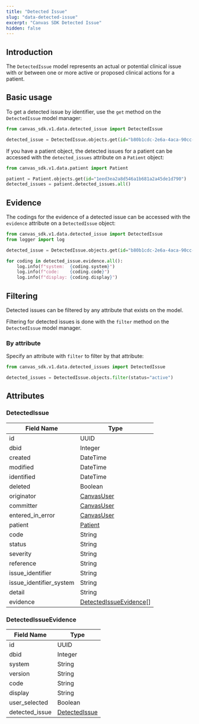 ```yaml
---
title: "Detected Issue"
slug: "data-detected-issue"
excerpt: "Canvas SDK Detected Issue"
hidden: false
---
```


## Introduction

The `DetectedIssue` model represents an actual or potential clinical issue with or between one or more active or proposed clinical actions for a patient.

## Basic usage

To get a detected issue by identifier, use the `get` method on the `DetectedIssue` model manager:

```python
from canvas_sdk.v1.data.detected_issue import DetectedIssue

detected_issue = DetectedIssue.objects.get(id="b80b1cdc-2e6a-4aca-90cc-ebc02e683f35")
```

If you have a patient object, the detected issues for a patient can be accessed with the `detected_issues` attribute on a `Patient` object:

```python
from canvas_sdk.v1.data.patient import Patient

patient = Patient.objects.get(id="1eed3ea2a8d546a1b681a2a45de1d790")
detected_issues = patient.detected_issues.all()
```

## Evidence

The codings for the evidence of a detected issue can be accessed with the `evidence` attribute on a `DetectedIssue` object:

```python
from canvas_sdk.v1.data.detected_issue import DetectedIssue
from logger import log

detected_issue = DetectedIssue.objects.get(id="b80b1cdc-2e6a-4aca-90cc-ebc02e683f35")

for coding in detected_issue.evidence.all():
    log.info(f"system:  {coding.system}")
    log.info(f"code:    {coding.code}")
    log.info(f"display: {coding.display}")
```

## Filtering

Detected issues can be filtered by any attribute that exists on the model.

Filtering for detected issues is done with the `filter` method on the `DetectedIssue` model manager.

### By attribute

Specify an attribute with `filter` to filter by that attribute:

```python
from canvas_sdk.v1.data.detected_issues import DetectedIssue

detected_issues = DetectedIssue.objects.filter(status="active")
```

## Attributes

### DetectedIssue

| Field Name              | Type                                              |
|-------------------------|---------------------------------------------------|
| id                      | UUID                                              |
| dbid                    | Integer                                           |
| created                 | DateTime                                          |
| modified                | DateTime                                          |
| identified              | DateTime                                          |
| deleted                 | Boolean                                           |
| originator              | [CanvasUser](/sdk/data-canvasuser)                |
| committer               | [CanvasUser](/sdk/data-canvasuser)                |
| entered_in_error        | [CanvasUser](/sdk/data-canvasuser)                |
| patient                 | [Patient](/sdk/data-patient/#patient)             |
| code                    | String                                            |
| status                  | String                                            |
| severity                | String                                            |
| reference               | String                                            |
| issue_identifier        | String                                            |
| issue_identifier_system | String                                            |
| detail                  | String                                            |
| evidence                | [DetectedIssueEvidence](#detectedissueevidence)[] |

### DetectedIssueEvidence


| Field Name     | Type                                                    |
|----------------|---------------------------------------------------------|
| id             | UUID                                                    |
| dbid           | Integer                                                 |
| system         | String                                                  |
| version        | String                                                  |
| code           | String                                                  |
| display        | String                                                  |
| user_selected  | Boolean                                                 |
| detected_issue | [DetectedIssue](/sdk/data-detected-issue/#detectedissue) |


<br/>
<br/>
<br/>
